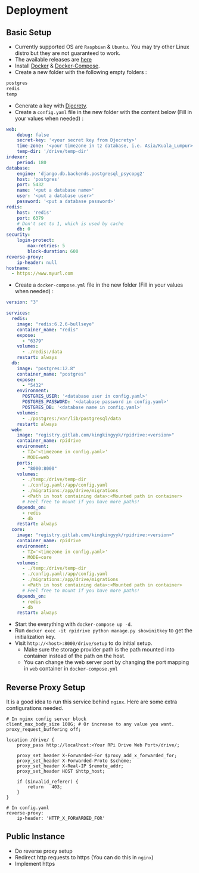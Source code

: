 # Deployment

## Basic Setup
* Currently supported OS are `Raspbian` & `Ubuntu`. You may try other Linux distro but they are not guaranteed to work.
* The available releases are [here](https://gitlab.com/kingkingyyk/RPiDrive/container_registry/1473316)
* Install [Docker](https://docs.docker.com/engine/install/) & [Docker-Compose](https://docs.docker.com/compose/install/).
* Create a new folder with the following empty folders :
```bash
postgres
redis
temp
```
* Generate a key with [Djecrety](https://djecrety.ir/).
* Create a `config.yaml` file in the new folder with the content below (Fill in your values when needed) :
```yaml
web:
    debug: false
    secret-key: '<your secret key from Djecrety>'
    time-zone: '<your timezone in tz database, i.e. Asia/Kuala_Lumpur>'
    temp-dir: '/drive/temp-dir'
indexer:
    period: 180
database:
    engine: 'django.db.backends.postgresql_psycopg2'
    host: 'postgres'
    port: 5432
    name: '<put a database name>'
    user: '<put a database user>'
    password: '<put a database password>'
redis:
    host: 'redis'
    port: 6379
    # Don't set to 1, which is used by cache
    db: 0 
security:
    login-protect:
        max-retries: 5
        block-duration: 600
reverse-proxy:
    ip-header: null
hostname:
  - https://www.myurl.com
```
* Create a `docker-compose.yml` file in the new folder (Fill in your values when needed) :
```yaml
version: "3"

services:
  redis:
    image: "redis:6.2.6-bullseye"
    container_name: "redis"
    expose:
      - "6379"
    volumes:
      - ./redis:/data
    restart: always
  db:
    image: "postgres:12.8"
    container_name: "postgres"
    expose:
      - "5432"
    environment:
      POSTGRES_USER: '<database user in config.yaml>'
      POSTGRES_PASSWORD: '<database password in config.yaml>'
      POSTGRES_DB: '<database name in config.yaml>'
    volumes:
      - ./postgres:/var/lib/postgresql/data
    restart: always
  web:
    image: "registry.gitlab.com/kingkingyyk/rpidrive:<version>"
    container_name: rpidrive
    environment:
      - TZ='<timezone in config.yaml>'
      - MODE=web
    ports:
      - "8000:8000"
    volumes:
      - ./temp:/drive/temp-dir
      - ./config.yaml:/app/config.yaml
      - ./migrations:/app/drive/migrations
      - <Path in host containing data>:<Mounted path in container>
      # Feel free to mount if you have more paths!
    depends_on:
      - redis
      - db
    restart: always
  core:
    image: "registry.gitlab.com/kingkingyyk/rpidrive:<version>"
    container_name: rpidrive
    environment:
      - TZ='<timezone in config.yaml>'
      - MODE=core
    volumes:
      - ./temp:/drive/temp-dir
      - ./config.yaml:/app/config.yaml
      - ./migrations:/app/drive/migrations
      - <Path in host containing data>:<Mounted path in container>
      # Feel free to mount if you have more paths!
    depends_on:
      - redis
      - db
    restart: always
```
* Start the everything with `docker-compose up -d`.
* Run `docker exec -it rpidrive python manage.py showinitkey` to get the initialization key.
* Visit `http://<host>:8000/drive/setup` to do initial setup.
   * Make sure the storage provider path is the path mounted into container instead of the path on the host.
   * You can change the web server port by changing the port mapping in `web` container in `docker-compose.yml`

## Reverse Proxy Setup
It is a good idea to run this service behind `nginx`. Here are some extra configurations needed.

```
# In nginx config server block
client_max_body_size 100G; # Or increase to any value you want.
proxy_request_buffering off;

location /drive/ {
    proxy_pass http://localhost:<Your RPi Drive Web Port>/drive/;

    proxy_set_header X-Forwarded-For $proxy_add_x_forwarded_for;
    proxy_set_header X-Forwarded-Proto $scheme;
    proxy_set_header X-Real-IP $remote_addr;
    proxy_set_header HOST $http_host;

    if ($invalid_referer) {
        return   403;
    }
}
```
```
# In config.yaml
reverse-proxy:
    ip-header: 'HTTP_X_FORWARDED_FOR'
```

## Public Instance
* Do reverse proxy setup
* Redirect http requests to https (You can do this in `nginx`)
* Implement https
